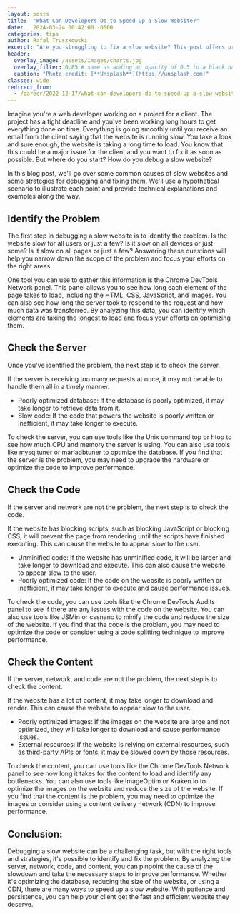 ```yaml
---
layout: posts
title:  "What Can Developers Do to Speed Up a Slow Website?"
date:   2024-03-24 00:42:00 -0600
categories: tips
author: Rafal Truszkowski
excerpt: "Are you struggling to fix a slow website? This post offers practical tips and techniques for developers to diagnose and solve performance issues. By analyzing the server, network, code, and content, you can find the root cause of the slowdown and take action to improve speed."
header:
  overlay_image: /assets/images/charts.jpg
  overlay_filter: 0.85 # same as adding an opacity of 0.5 to a black background
  caption: "Photo credit: [**Unsplash**](https://unsplash.com)"
classes: wide
redirect_from:
  - /career/2022-12-17/what-can-developers-do-to-speed-up-a-slow-website
---
```


Imagine you're a web developer working on a project for a client. The project has a tight deadline and you've been working long hours to get everything done on time. Everything is going smoothly until you receive an email from the client saying that the website is running slow. You take a look and sure enough, the website is taking a long time to load. You know that this could be a major issue for the client and you want to fix it as soon as possible. But where do you start? How do you debug a slow website?

In this blog post, we'll go over some common causes of slow websites and some strategies for debugging and fixing them. We'll use a hypothetical scenario to illustrate each point and provide technical explanations and examples along the way.

## Identify the Problem

The first step in debugging a slow website is to identify the problem. Is the website slow for all users or just a few? Is it slow on all devices or just some? Is it slow on all pages or just a few? Answering these questions will help you narrow down the scope of the problem and focus your efforts on the right areas.

One tool you can use to gather this information is the Chrome DevTools Network panel. This panel allows you to see how long each element of the page takes to load, including the HTML, CSS, JavaScript, and images. You can also see how long the server took to respond to the request and how much data was transferred. By analyzing this data, you can identify which elements are taking the longest to load and focus your efforts on optimizing them.

## Check the Server

Once you've identified the problem, the next step is to check the server.

If the server is receiving too many requests at once, it may not be able to handle them all in a timely manner.

- Poorly optimized database: If the database is poorly optimized, it may take longer to retrieve data from it.
- Slow code: If the code that powers the website is poorly written or inefficient, it may take longer to execute.

To check the server, you can use tools like the Unix command top or htop to see how much CPU and memory the server is using. You can also use tools like mysqltuner or mariadbtuner to optimize the database. If you find that the server is the problem, you may need to upgrade the hardware or optimize the code to improve performance.

## Check the Code

If the server and network are not the problem, the next step is to check the code.

If the website has blocking scripts, such as blocking JavaScript or blocking CSS, it will prevent the page from rendering until the scripts have finished executing. This can cause the website to appear slow to the user.

- Unminified code: If the website has unminified code, it will be larger and take longer to download and execute. This can also cause the website to appear slow to the user.
- Poorly optimized code: If the code on the website is poorly written or inefficient, it may take longer to execute and cause performance issues.

To check the code, you can use tools like the Chrome DevTools Audits panel to see if there are any issues with the code on the website. You can also use tools like JSMin or cssnano to minify the code and reduce the size of the website. If you find that the code is the problem, you may need to optimize the code or consider using a code splitting technique to improve performance.

## Check the Content

If the server, network, and code are not the problem, the next step is to check the content.

If the website has a lot of content, it may take longer to download and render. This can cause the website to appear slow to the user.

- Poorly optimized images: If the images on the website are large and not optimized, they will take longer to download and cause performance issues.
- External resources: If the website is relying on external resources, such as third-party APIs or fonts, it may be slowed down by those resources.

To check the content, you can use tools like the Chrome DevTools Network panel to see how long it takes for the content to load and identify any bottlenecks. You can also use tools like ImageOptim or Kraken.io to optimize the images on the website and reduce the size of the website. If you find that the content is the problem, you may need to optimize the images or consider using a content delivery network (CDN) to improve performance.

## Conclusion:

Debugging a slow website can be a challenging task, but with the right tools and strategies, it's possible to identify and fix the problem. By analyzing the server, network, code, and content, you can pinpoint the cause of the slowdown and take the necessary steps to improve performance. Whether it's optimizing the database, reducing the size of the website, or using a CDN, there are many ways to speed up a slow website. With patience and persistence, you can help your client get the fast and efficient website they deserve.